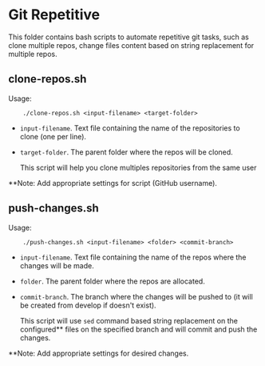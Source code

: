# Git Repetitive
This folder contains bash scripts to automate repetitive git tasks, such as clone multiple repos, change files content based on string replacement for multiple repos.

## clone-repos.sh
Usage:
```
    ./clone-repos.sh <input-filename> <target-folder>
```
 - `input-filename`. Text file containing the name of the repositories to clone (one per line).
 - `target-folder`. The parent folder where the repos will be cloned.
 
    This script will help you clone multiples repositories from the same user
 
 **Note: Add appropriate settings for script (GitHub username).

## push-changes.sh
Usage:
```
    ./push-changes.sh <input-filename> <folder> <commit-branch>
```

 - `input-filename`. Text file containing the name of the repos where the changes will be made.
 - `folder`. The parent folder where the repos are allocated.
 - `commit-branch`. The branch where the changes will be pushed to (it will be created from develop if doesn't exist).
 
    This script will use `sed` command based string replacement on the configured** files on the specified branch and will commit and push the changes.
    
  **Note: Add appropriate settings for desired changes.